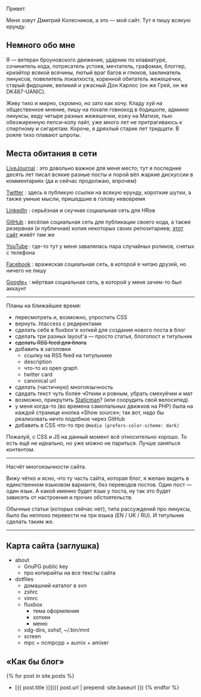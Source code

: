 ---
---

Привет.

Меня зовут Дмитрий Колесников, а это — мой сайт.
Тут я пишу всякую ерунду.

Немного обо мне
---------------

Я — ветеран броуновского движения, ударник по клавиатуре, сочинитель кода,
потрясатель устоев, мечтатель, графоман, блоггер, криэйтор всякой всячины,
лютый враг багов и глюков, заклинатель линуксов, повелитель локалхоста,
коренной обитатель жежешечки, старый фидошник, великий и ужасный
Дон Карлос (он же Грей, он же DK487-UANIC).

Живу тихо и мирно, скромно, но зато как хочу. Кладу хуй на общественное мнение,
пишу на похапе говнокод в бодишопе, админю линуксы,
веду четыре разных жежешечки, езжу на Матизе, пью обезжиренную пепси–колу лайт,
уже много лет не притрагиваюсь к спиртному и сигаретам.
Короче, я дряхлый старик лет тридцати. В рояле тихо плавают шпроты.

Места обитания в сети
---------------------

[LiveJournal](http://kastaneda.livejournal.com/)
:   это довольно важное для меня место;
    тут я последние десять лет писал всякие разные посты
    и порой вёл жаркие дискуссии в комментариях
    (да и сейчас продолжаю, впрочем)

[Twitter](http://twitter.com/kastaneda)
:   здесь я публикую ссылки на всякую ерунду, короткие шутки,
    а также умные мысли, пришедшие в голову невовремя

[LinkedIn](http://ua.linkedin.com/in/dk487)
:   серьёзная и скучная социальная сеть для HRов

[GitHub](http://github.com/kastaneda)
:   весёлая социальная сеть для публикации своего кода,
    а также резервная (и публичная) копия
    некоторых своих репозитариев;
    [этот сайт](webdev/this.html) живёт там же

[YouTube](http://www.youtube.com/user/bandacomua)
:   где-то тут у меня завалялась пара случайных роликов,
    снятых с телефона

[Facebook](http://www.facebook.com/dmytro.kolesnykov)
:   вражеская социальная сеть,
    в которой я читаю друзей, но ничего не пишу

[Google+](https://plus.google.com/101700868630803601700/about)
:   мёртвая социальная сеть, в которой у меня зачем-то был аккаунт

-----

Планы на ближайшее время:

 * пересмотреть и, возможно, упростить CSS
 * вернуть .htaccess с редиректами
 * сделать себе в fluxbox'е хоткей для создания нового поста в блог
 * сделать три разных layout'а — просто статья, блогопост и титульник
 * ~~сделать RSS feed для блога~~
 * добавить в заголовки
    - ссылку на RSS feed на титульнике
    - description
    - что-то из open graph
    - twitter card
    - canonical url
 * сделать (частичную) многоязычность
 * сдедать текст чуть более ч0тким и ровным, убрать смехуёчки и мат
 * возможно, прикрутить [Staticman](https://staticman.net/)?
   (или соорудить свой велосипед).
 * у меня когда-то (во времена самопальных движков на PHP) была
   на каждой странице кнопка «Show source»; так вот, надо бы
   реализовать нечто подобное через GitHub
 * добавить в CSS что-то про `@media (prefers-color-scheme: dark)`

Пожалуй, с CSS и JS на данный момент всё относительно хорошо.
То есть ещё не идеально, но уже можно не париться.
Лучше заняться контентом.

-----

Насчёт многоязычности сайта.

Вижу чётко и ясно, что ту часть сайта, которая блог, я желаю видеть
в единственном языковом варианте, без переводов постов.
Один пост — один язык.  А какой именно будет язык у поста, ну так это
будет зависеть от настроения и прочих обстоятельств.

Обычные статьи (которых сейчас нет), типа рассуждений про линуксы,
было бы неплохо перевести на три языка (EN / UK / RU). И титульник
сделать таким же.

-----

Карта сайта (заглушка)
----------------------

 * about
    - GnuPG public key
    - про копирайты на все тексты сайта
 * dotfiles
    - домашний каталог в svn
    - zshrc
    - vimrc
    - fluxbox
        * тема оформления
        * хоткеи
        * меню
    - xdg-dirs, sshsf, ~/.bin/mnt
    - screen
    - mpc + ncmpcpp + aumix + amixer

«Как бы блог»
-------------

{% for post in site.posts %}
- [{{ post.title }}]({{ post.url | prepend: site.baseurl }})
{% endfor %}
